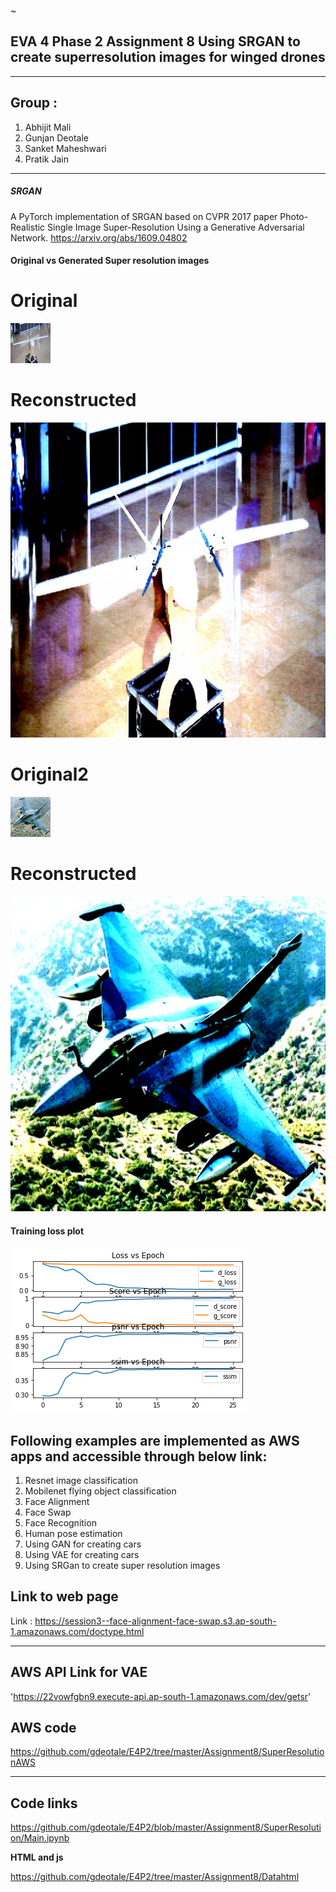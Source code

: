 ~
## EVA 4 Phase 2 Assignment 8 Using SRGAN to create superresolution images for winged drones
------------------------------------------------------------------------------------------------------------

## Group : 
1. Abhijit Mali
2. Gunjan Deotale
3. Sanket Maheshwari
4. Pratik Jain

------------------------------------------------------------------------------------------------------------

##### SRGAN
A PyTorch implementation of SRGAN based on CVPR 2017 paper Photo-Realistic Single Image Super-Resolution Using a Generative Adversarial Network.
https://arxiv.org/abs/1609.04802

#### Original vs Generated Super resolution images

# Original
![](https://github.com/gdeotale/E4P2/blob/master/Assignment8/SuperResolution/ReadmeImages/smallsize.jpg)
# Reconstructed
![](https://github.com/gdeotale/E4P2/blob/master/Assignment8/SuperResolution/ReadmeImages/bigsize.jpg)

# Original2
![](https://github.com/gdeotale/E4P2/blob/master/Assignment8/SuperResolution/ReadmeImages/smallsize_2.jpg)
# Reconstructed
![](https://github.com/gdeotale/E4P2/blob/master/Assignment8/SuperResolution/ReadmeImages/bigsize_2.jpg)

#### Training loss plot

![](https://github.com/gdeotale/E4P2/blob/master/Assignment8/SuperResolution/ReadmeImages/loss.png)

## Following examples are implemented as AWS apps and accessible through below link:
1. Resnet image classification
2. Mobilenet flying object classification
3. Face Alignment
4. Face Swap
5. Face Recognition
6. Human pose estimation
7. Using GAN for creating cars
8. Using VAE for creating cars
9. Using SRGan to create super resolution images 

## Link to web page

Link : https://session3--face-alignment-face-swap.s3.ap-south-1.amazonaws.com/doctype.html

------------------------------------------------------------------------------------------------------------

## AWS API Link for VAE

'https://22vowfgbn9.execute-api.ap-south-1.amazonaws.com/dev/getsr'

## AWS code

https://github.com/gdeotale/E4P2/tree/master/Assignment8/SuperResolutionAWS

-----------------------------------------------------------------------------------------------------------------------------
## Code links

https://github.com/gdeotale/E4P2/blob/master/Assignment8/SuperResolution/Main.ipynb

**HTML and js**

https://github.com/gdeotale/E4P2/tree/master/Assignment8/Datahtml
